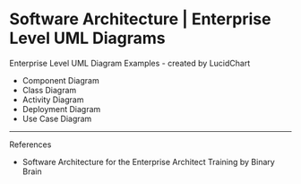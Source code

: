 # Software Architecture | Enterprise Level UML Diagrams
Enterprise Level UML Diagram Examples - created by LucidChart
- Component Diagram
- Class Diagram
- Activity Diagram
- Deployment Diagram
- Use Case Diagram


-------------
References
- Software Architecture for the Enterprise Architect Training by Binary Brain

